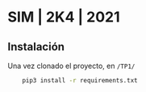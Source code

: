 # SIM | 2K4 | 2021

## Instalación

Una vez clonado el proyecto, en `/TP1/`

```bash
    pip3 install -r requirements.txt
```

